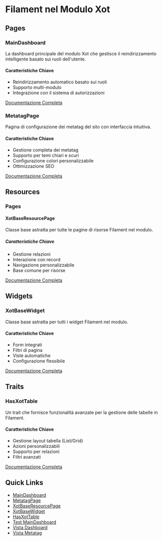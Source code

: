 # Filament nel Modulo Xot

## Pages

### MainDashboard

La dashboard principale del modulo Xot che gestisce il reindirizzamento intelligente basato sui ruoli dell'utente.

#### Caratteristiche Chiave
- Reindirizzamento automatico basato sui ruoli
- Supporto multi-modulo
- Integrazione con il sistema di autorizzazioni

[Documentazione Completa](../../../laravel/Modules/Xot/docs/filament/pages/main-dashboard.md)

### MetatagPage

Pagina di configurazione dei metatag del sito con interfaccia intuitiva.

#### Caratteristiche Chiave
- Gestione completa dei metatag
- Supporto per temi chiari e scuri
- Configurazione colori personalizzabile
- Ottimizzazione SEO

[Documentazione Completa](../../../laravel/Modules/Xot/docs/filament/pages/metatag-page.md)

## Resources

### Pages

#### XotBaseResourcePage

Classe base astratta per tutte le pagine di risorse Filament nel modulo.

##### Caratteristiche Chiave
- Gestione relazioni
- Interazione con record
- Navigazione personalizzabile
- Base comune per risorse

[Documentazione Completa](../../../laravel/Modules/Xot/docs/filament/resources/pages/xot-base-resource-page.md)

## Widgets

### XotBaseWidget

Classe base astratta per tutti i widget Filament nel modulo.

#### Caratteristiche Chiave
- Form integrati
- Filtri di pagina
- Viste automatiche
- Configurazione flessibile

[Documentazione Completa](../../../laravel/Modules/Xot/docs/filament/widgets/xot-base-widget.md)

## Traits

### HasXotTable

Un trait che fornisce funzionalità avanzate per la gestione delle tabelle in Filament.

#### Caratteristiche Chiave
- Gestione layout tabella (List/Grid)
- Azioni personalizzabili
- Supporto per relazioni
- Filtri avanzati

[Documentazione Completa](../../../laravel/Modules/Xot/docs/filament/traits/has-xot-table.md)

## Quick Links
- [MainDashboard](../../../laravel/Modules/Xot/app/Filament/Pages/MainDashboard.php)
- [MetatagPage](../../../laravel/Modules/Xot/app/Filament/Pages/MetatagPage.php)
- [XotBaseResourcePage](../../../laravel/Modules/Xot/app/Filament/Resources/Pages/XotBaseResourcePage.php)
- [XotBaseWidget](../../../laravel/Modules/Xot/app/Filament/Widgets/XotBaseWidget.php)
- [HasXotTable](../../../laravel/Modules/Xot/app/Filament/Traits/HasXotTable.php)
- [Test MainDashboard](../../../laravel/Modules/Xot/Tests/Feature/Filament/Pages/MainDashboardTest.php)
- [Vista Dashboard](../../../laravel/Modules/Xot/Resources/views/filament/pages/dashboard.blade.php)
- [Vista Metatag](../../../laravel/Modules/Xot/Resources/views/filament/pages/metatag.blade.php) 
